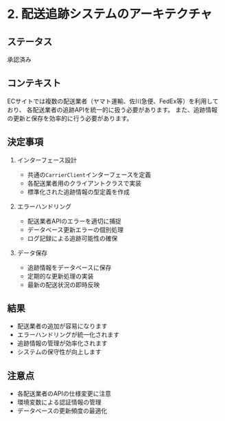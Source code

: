 # 2. 配送追跡システムのアーキテクチャ

## ステータス
承認済み

## コンテキスト
ECサイトでは複数の配送業者（ヤマト運輸、佐川急便、FedEx等）を利用しており、
各配送業者の追跡APIを統一的に扱う必要があります。
また、追跡情報の更新と保存を効率的に行う必要があります。

## 決定事項
1. インターフェース設計
   - 共通の`CarrierClient`インターフェースを定義
   - 各配送業者用のクライアントクラスで実装
   - 標準化された追跡情報の型定義を作成

2. エラーハンドリング
   - 配送業者APIのエラーを適切に捕捉
   - データベース更新エラーの個別処理
   - ログ記録による追跡可能性の確保

3. データ保存
   - 追跡情報をデータベースに保存
   - 定期的な更新処理の実装
   - 最新の配送状況の即時反映

## 結果
- 配送業者の追加が容易になります
- エラーハンドリングが統一化されます
- 追跡情報の管理が効率化されます
- システムの保守性が向上します

## 注意点
- 各配送業者のAPIの仕様変更に注意
- 環境変数による認証情報の管理
- データベースの更新頻度の最適化 